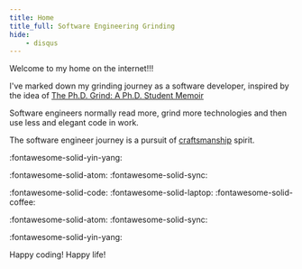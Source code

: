 ```yaml
---
title: Home
title_full: Software Engineering Grinding
hide:
    - disqus
---
```


Welcome to my home on the internet!!!

I've marked down my grinding journey as a software developer,
inspired by the idea of [The Ph.D. Grind: A Ph.D. Student Memoir](https://www.goodreads.com/en/book/show/15731248-the-ph-d-grind)

Software engineers normally read more, grind more technologies and then use less and elegant code in work.

The software engineer journey is a pursuit of 
[craftsmanship](https://manifesto.softwarecraftsmanship.org/) spirit.

:fontawesome-solid-yin-yang:

:fontawesome-solid-atom:
:fontawesome-solid-sync:

:fontawesome-solid-code:
:fontawesome-solid-laptop:
:fontawesome-solid-coffee:

:fontawesome-solid-atom:
:fontawesome-solid-sync:

:fontawesome-solid-yin-yang:

Happy coding!
Happy life!